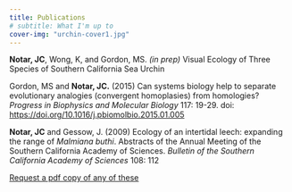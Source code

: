 ```yaml
---
title: Publications
# subtitle: What I'm up to
cover-img: "urchin-cover1.jpg"
---
```


**Notar, JC**, Wong, K, and Gordon, MS. _(in prep)_ Visual Ecology of Three Species of Southern California Sea Urchin

Gordon, MS and **Notar, JC.** (2015) Can systems biology help to separate evolutionary analogies (convergent homoplasies) from homologies? _Progress in Biophysics and Molecular Biology_ 117: 19-29. doi: https://doi.org/10.1016/j.pbiomolbio.2015.01.005

**Notar, JC** and Gessow, J. (2009) Ecology of an intertidal leech: expanding the range of _Malmiana buthi_. Abstracts of the Annual Meeting of the Southern California Academy of Sciences. _Bulletin of the Southern California Academy of Sciences_ 108: 112

[Request a pdf copy of any of these](mailto:julia.notar@duke.edu)
